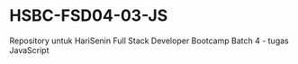 # HSBC-FSD04-03-JS
 Repository untuk HariSenin Full Stack Developer Bootcamp Batch 4 - tugas JavaScript
